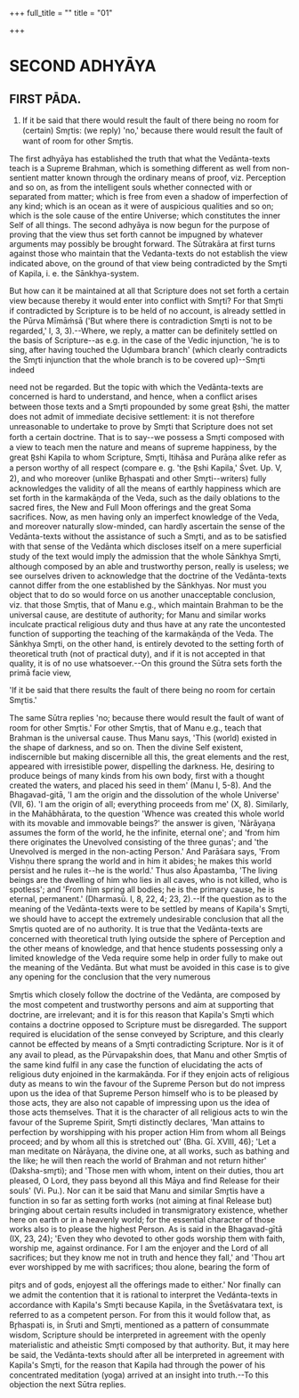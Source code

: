 +++
full_title = ""
title = "01"

+++




# SECOND ADHYĀYA

## FIRST PĀDA.

1. If it be said that there would result the fault of there being no room for (certain) Smr̥tis: (we reply) 'no,' because there would result the fault of want of room for other Smr̥tis.

The first adhyāya has established the truth that what the Vedānta-texts teach is a Supreme Brahman, which is something different as well from non-sentient matter known through the ordinary means of proof, viz. Perception and so on, as from the intelligent souls whether connected with or separated from matter; which is free from even a shadow of imperfection of any kind; which is an ocean as it were of auspicious qualities and so on; which is the sole cause of the entire Universe; which constitutes the inner Self of all things. The second adhyāya is now begun for the purpose of proving that the view thus set forth cannot be impugned by whatever arguments may possibly be brought forward. The Sūtrakāra at first turns against those who maintain that the Vedanta-texts do not establish the view indicated above, on the ground of that view being contradicted by the Smr̥ti of Kapila, i. e. the Sānkhya-system.

But how can it be maintained at all that Scripture does not set forth a certain view because thereby it would enter into conflict with Smr̥ti? For that Smr̥ti if contradicted by Scripture is to be held of no account, is already settled in the Pūrva Mīmāṁsā ('But where there is contradiction Smr̥ti is not to be regarded,' I, 3, 3).--Where, we reply, a matter can be definitely settled on the basis of Scripture--as e.g. in the case of the Vedic injunction, 'he is to sing, after having touched the Uḍumbara branch' (which clearly contradicts the Smr̥ti injunction that the whole branch is to be covered up)--Smr̥ti indeed

need not be regarded. But the topic with which the Vedānta-texts are concerned is hard to understand, and hence, when a conflict arises between those texts and a Smr̥ti propounded by some great R̥shi, the matter does not admit of immediate decisive settlement: it is not therefore unreasonable to undertake to prove by Smr̥ti that Scripture does not set forth a certain doctrine. That is to say--we possess a Smr̥ti composed with a view to teach men the nature and means of supreme happiness, by the great R̥shi Kapila to whom Scripture, Smr̥ti, Itihāsa and Purāṇa alike refer as a person worthy of all respect (compare e. g. 'the R̥shi Kapila,' Śvet. Up. V, 2), and who moreover (unlike Br̥haspati and other Smr̥ti--writers) fully acknowledges the validity of all the means of earthly happiness which are set forth in the karmakāṇda of the Veda, such as the daily oblations to the sacred fires, the New and Full Moon offerings and the great Soma sacrifices. Now, as men having only an imperfect knowledge of the Veda, and moreover naturally slow-minded, can hardly ascertain the sense of the Vedānta-texts without the assistance of such a Smr̥ti, and as to be satisfied with that sense of the Vedānta which discloses itself on a mere superficial study of the text would imply the admission that the whole Sānkhya Smr̥ti, although composed by an able and trustworthy person, really is useless; we see ourselves driven to acknowledge that the doctrine of the Vedānta-texts cannot differ from the one established by the Sānkhyas. Nor must you object that to do so would force on us another unacceptable conclusion, viz. that those Smr̥tis, that of Manu e.g., which maintain Brahman to be the universal cause, are destitute of authority; for Manu and similar works inculcate practical religious duty and thus have at any rate the uncontested function of supporting the teaching of the karmakāṇda of the Veda. The Sānkhya Smr̥ti, on the other hand, is entirely devoted to the setting forth of theoretical truth (not of practical duty), and if it is not accepted in that quality, it is of no use whatsoever.--On this ground the Sūtra sets forth the primā facie view,

 'If it be said that there results the fault of there being no room for certain Smr̥tis.'

The same Sūtra replies 'no; because there would result the fault of want of room for other Smr̥tis.' For other Smr̥tis, that of Manu e.g., teach that Brahman is the universal cause. Thus Manu says, 'This (world) existed in the shape of darkness, and so on. Then the divine Self existent, indiscernible but making discernible all this, the great elements and the rest, appeared with irresistible power, dispelling the darkness. He, desiring to produce beings of many kinds from his own body, first with a thought created the waters, and placed his seed in them' (Manu I, 5-8). And the Bhagavad-gitā, 'I am the origin and the dissolution of the whole Universe' (VII, 6). 'I am the origin of all; everything proceeds from me' (X, 8). Similarly, in the Mahābhārata, to the question 'Whence was created this whole world with its movable and immovable beings?' the answer is given, 'Nārāyaṇa assumes the form of the world, he the infinite, eternal one'; and 'from him there originates the Unevolved consisting of the three guṇas'; and 'the Unevolved is merged in the non-acting Person.' And Parāśara says, 'From Vishṇu there sprang the world and in him it abides; he makes this world persist and he rules it--he is the world.' Thus also Āpastamba, 'The living beings are the dwelling of him who lies in all caves, who is not killed, who is spotless'; and 'From him spring all bodies; he is the primary cause, he is eternal, permanent.' (Dharmasū. I, 8, 22, 4; 23, 2).--If the question as to the meaning of the Vedānta-texts were to be settled by means of Kapila's Smr̥ti, we should have to accept the extremely undesirable conclusion that all the Smr̥tis quoted are of no authority. It is true that the Vedānta-texts are concerned with theoretical truth lying outside the sphere of Perception and the other means of knowledge, and that hence students possessing only a limited knowledge of the Veda require some help in order fully to make out the meaning of the Vedānta. But what must be avoided in this case is to give any opening for the conclusion that the very numerous

 Smr̥tis which closely follow the doctrine of the Vedānta, are composed by the most competent and trustworthy persons and aim at supporting that doctrine, are irrelevant; and it is for this reason that Kapila's Smr̥ti which contains a doctrine opposed to Scripture must be disregarded. The support required is elucidation of the sense conveyed by Scripture, and this clearly cannot be effected by means of a Smr̥ti contradicting Scripture. Nor is it of any avail to plead, as the Pūrvapakshin does, that Manu and other Smr̥tis of the same kind fulfil in any case the function of elucidating the acts of religious duty enjoined in the karmakāṇda. For if they enjoin acts of religious duty as means to win the favour of the Supreme Person but do not impress upon us the idea of that Supreme Person himself who is to be pleased by those acts, they are also not capable of impressing upon us the idea of those acts themselves. That it is the character of all religious acts to win the favour of the Supreme Spirit, Smr̥ti distinctly declares, 'Man attains to perfection by worshipping with his proper action Him from whom all Beings proceed; and by whom all this is stretched out' (Bha. Gī. XVIII, 46); 'Let a man meditate on Nārāyaṇa, the divine one, at all works, such as bathing and the like; he will then reach the world of Brahman and not return hither' (Daksha-smr̥ti); and 'Those men with whom, intent on their duties, thou art pleased, O Lord, they pass beyond all this Māya and find Release for their souls' (Vi. Pu.). Nor can it be said that Manu and similar Smr̥tis have a function in so far as setting forth works (not aiming at final Release but) bringing about certain results included in transmigratory existence, whether here on earth or in a heavenly world; for the essential character of those works also is to please the highest Person. As is said in the Bhagavad-gītā (IX, 23, 24); 'Even they who devoted to other gods worship them with faith, worship me, against ordinance. For I am the enjoyer and the Lord of all sacrifices; but they know me not in truth and hence they fall,' and 'Thou art ever worshipped by me with sacrifices; thou alone, bearing the form of

pitr̥s and of gods, enjoyest all the offerings made to either.' Nor finally can we admit the contention that it is rational to interpret the Vedánta-texts in accordance with Kapila's Smr̥ti because Kapila, in the Śvetāśvatara text, is referred to as a competent person. For from this it would follow that, as Br̥haspati is, in Śruti and Smr̥ti, mentioned as a pattern of consummate wisdom, Scripture should be interpreted in agreement with the openly materialistic and atheistic Smr̥ti composed by that authority. But, it may here be said, the Vedānta-texts should after all be interpreted in agreement with Kapila's Smr̥ti, for the reason that Kapila had through the power of his concentrated meditation (yoga) arrived at an insight into truth.--To this objection the next Sūtra replies.


